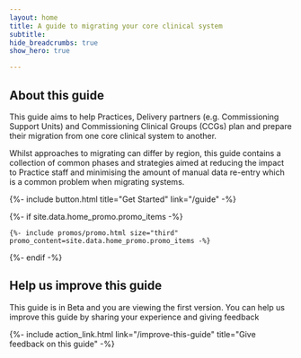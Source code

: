 ```yaml
---
layout: home
title: A guide to migrating your core clinical system
subtitle: 
hide_breadcrumbs: true
show_hero: true

---
```


## About this guide

This guide aims to help Practices, Delivery partners (e.g. Commissioning Support Units) and Commissioning Clinical Groups (CCGs) plan and prepare their migration from one core clinical system to another. 

Whilst approaches to migrating can differ by region, this guide contains a collection of common phases and strategies 
aimed at reducing the impact to Practice staff and minimising the amount of manual data re-entry which is a common problem when migrating systems.

{%- include button.html title="Get Started" link="/guide" -%}

{%- if site.data.home_promo.promo_items -%}

    {%- include promos/promo.html size="third" promo_content=site.data.home_promo.promo_items -%}

{%- endif -%}


## Help us improve this guide

This guide is in Beta and you are viewing the first version. You can help us improve this guide by sharing your experience and giving feedback

{%- include action_link.html link="/improve-this-guide" title="Give feedback on this guide" -%}
